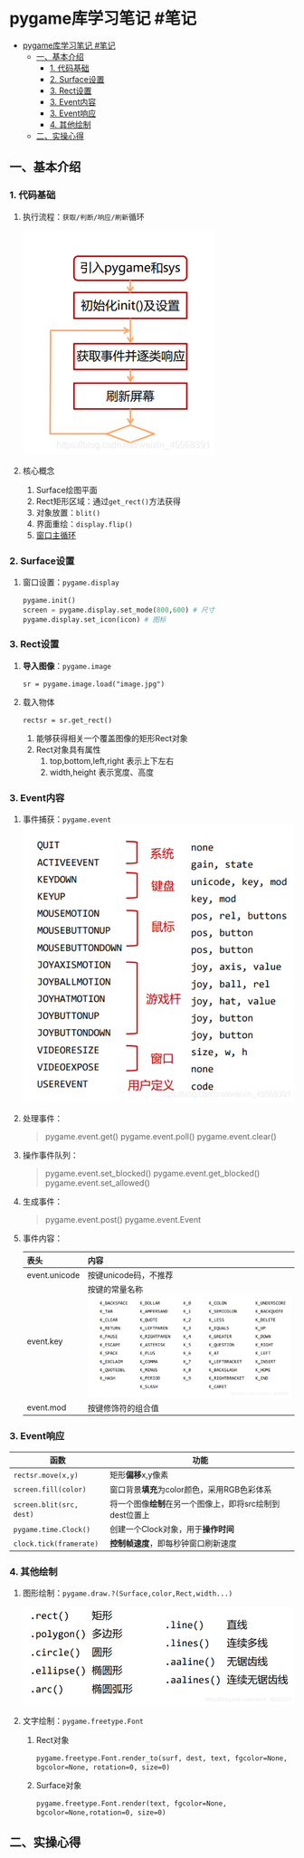 # pygame库学习笔记 #笔记

- [pygame库学习笔记 #笔记](#pygame库学习笔记-笔记)
  - [一、基本介绍](#一基本介绍)
    - [1. 代码基础](#1-代码基础)
    - [2. Surface设置](#2-surface设置)
    - [3. Rect设置](#3-rect设置)
    - [3. Event内容](#3-event内容)
    - [3. Event响应](#3-event响应)
    - [4. 其他绘制](#4-其他绘制)
  - [二、实操心得](#二实操心得)

## 一、基本介绍

### 1. 代码基础
1. 执行流程：`获取/判断/响应/刷新`循环
    
    ![20220807113632](https://raw.githubusercontent.com/dsw676676/picture/main/image/20220807113632.png)
2. 核心概念
   1. Surface绘图平面
   2. Rect矩形区域：通过`get_rect()`方法获得
   3. 对象放置：`blit()`
   4. 界面重绘：`display.flip()`
   5. [窗口主循环](#1-代码基础)
### 2. Surface设置
1. 窗口设置：`pygame.display`
   ```python
   pygame.init()
   screen = pygame.display.set_mode(800,600) # 尺寸
   pygame.display.set_icon(icon) # 图标
   ```
### 3. Rect设置
1. **导入图像**：`pygame.image`
   ```
   sr = pygame.image.load("image.jpg")
   ```
2. 载入物体
   ```
   rectsr = sr.get_rect()
   ```
   1. 能够获得相关一个覆盖图像的矩形Rect对象
   2. Rect对象具有属性
      1. top,bottom,left,right 表示上下左右
      2. width,height 表示宽度、高度
### 3. Event内容
1. 事件捕获：`pygame.event`
   ![20220807141710](https://raw.githubusercontent.com/dsw676676/picture/main/image/20220807141710.png)

2. 处理事件：

    > pygame.event.get()
    > pygame.event.poll()
    > pygame.event.clear()

3. 操作事件队列：

    > pygame.event.set_blocked()
    > pygame.event.get_blocked()
    > pygame.event.set_allowed()

4. 生成事件：

    > pygame.event.post()
    > pygame.event.Event

5. 事件内容：

    表头|内容
    --|--
    event.unicode|按键unicode码，不推荐
    event.key|按键的常量名称![20220807142728](https://raw.githubusercontent.com/dsw676676/picture/main/image/20220807142728.png)
    event.mod|按键修饰符的组合值
### 3. Event响应
|函数|功能|
|---|---|
|`rectsr.move(x,y)`|矩形**偏移**x,y像素|
|`screen.fill(color)`|窗口背景**填充**为color颜色，采用RGB色彩体系|
|`screen.blit(src, dest)`|将一个图像**绘制**在另一个图像上，即将src绘制到dest位置上|
|`pygame.time.Clock()`|创建一个Clock对象，用于**操作时间**|
|`clock.tick(framerate)`|**控制帧速度**，即每秒钟窗口刷新速度|
### 4. 其他绘制
1. 图形绘制：`pygame.draw.?(Surface,color,Rect,width...)`
    
    ![20220807143428](https://raw.githubusercontent.com/dsw676676/picture/main/image/20220807143428.png)
2. 文字绘制：`pygame.freetype.Font`
   1. Rect对象
        ```
        pygame.freetype.Font.render_to(surf, dest, text, fgcolor=None, bgcolor=None, rotation=0, size=0)
        ```
   2. Surface对象
        ```
        pygame.freetype.Font.render(text, fgcolor=None, bgcolor=None,rotation=0, size=0)
        ```

## 二、实操心得